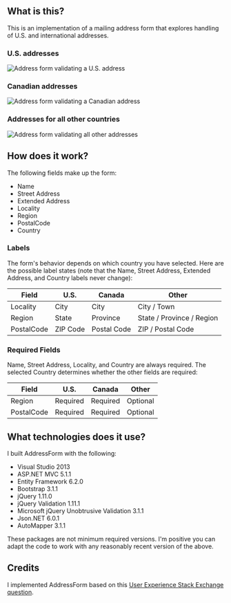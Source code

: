 ## What is this?
This is an implementation of a mailing address form that explores handling of U.S. and international addresses.

### U.S. addresses

![Address form validating a U.S. address](https://raw.github.com/jonsagara/AddressForm/master/docs/images/form-showing-validation.png)

### Canadian addresses

![Address form validating a Canadian address](https://raw.github.com/jonsagara/AddressForm/master/docs/images/form-showing-validation-ca.png)

### Addresses for all other countries

![Address form validating all other addresses](https://raw.github.com/jonsagara/AddressForm/master/docs/images/form-showing-validation-other.png)


## How does it work?
The following fields make up the form:

* Name
* Street Address
* Extended Address
* Locality
* Region
* PostalCode
* Country

### Labels

The form's behavior depends on which country you have selected. Here are the possible label states 
(note that the Name, Street Address, Extended Address, and Country labels never change):

| Field       | U.S.     | Canada      | Other                     |
| ----------- | -------- | ----------- | ------------------------- |
| Locality    | City     | City        | City / Town               |
| Region      | State    | Province    | State / Province / Region |
| PostalCode  | ZIP Code | Postal Code | ZIP / Postal Code         |

### Required Fields

Name, Street Address, Locality, and Country are always required. The selected Country determines whether the 
other fields are required:

| Field       | U.S.     | Canada      | Other                     |
| ----------- | -------- | ----------- | ------------------------- |
| Region      | Required | Required    | Optional                  |
| PostalCode  | Required | Required    | Optional                  |

What technologies does it use?
---
I built AddressForm with the following:

* Visual Studio 2013
* ASP.NET MVC 5.1.1
* Entity Framework 6.2.0
* Bootstrap 3.1.1
* jQuery 1.11.0
* jQuery Validation 1.11.1
* Microsoft jQuery Unobtrusive Validation 3.1.1
* Json.NET 6.0.1
* AutoMapper 3.1.1

These packages are not minimum required versions. I'm positive you can adapt the code to work with any reasonably recent version of the above.

Credits
---
I implemented AddressForm based on this [User Experience Stack Exchange question](http://ux.stackexchange.com/questions/6556/best-pattern-for-international-address-forms).
